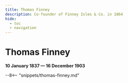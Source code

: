 ```yaml
---
title: Thomas Finney
description: Co-founder of Finney Isles & Co. in 1864
hide:
  - toc
  - navigation 
---
```


# Thomas Finney

**10 January 1837 — 16 December 1903**

--8<-- "snippets/thomas-finney.md"
